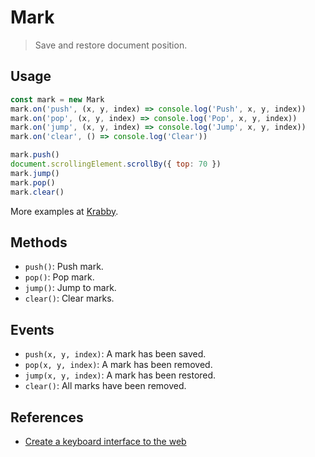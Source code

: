 # Mark

> Save and restore document position.

## Usage

``` javascript
const mark = new Mark
mark.on('push', (x, y, index) => console.log('Push', x, y, index))
mark.on('pop', (x, y, index) => console.log('Pop', x, y, index))
mark.on('jump', (x, y, index) => console.log('Jump', x, y, index))
mark.on('clear', () => console.log('Clear'))

mark.push()
document.scrollingElement.scrollBy({ top: 70 })
mark.jump()
mark.pop()
mark.clear()
```

More examples at [Krabby].

## Methods

- `push()`: Push mark.
- `pop()`: Pop mark.
- `jump()`: Jump to mark.
- `clear()`: Clear marks.

## Events

- `push(x, y, index)`: A mark has been saved.
- `pop(x, y, index)`: A mark has been removed.
- `jump(x, y, index)`: A mark has been restored.
- `clear()`: All marks have been removed.

## References

- [Create a keyboard interface to the web]

[Krabby]: https://krabby.netlify.com
[Create a keyboard interface to the web]: https://alexherbo2.github.io/blog/chrome/create-a-keyboard-interface-to-the-web/

